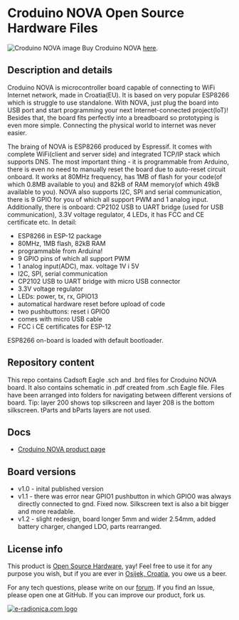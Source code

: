 # Croduino NOVA Open Source Hardware Files
![Croduino NOVA image](https://e-radionica.com/media/catalog/product/d/s/dsc_4844.jpg)
Buy Croduino NOVA [here](https://e-radionica.com/en/croduino-nova.html).

## Description and details
Croduino NOVA is microcontroller board capable of connecting to WiFi Internet network, made in Croatia(EU). It is based on very popular ESP8266 which is struggle to use standalone. With NOVA, just plug the board into USB port and start programming your next Internet-connected project(IoT)! Besides that, the board fits perfectly into a breadboard so prototyping is even more simple. Connecting the physical world to internet was never easier.

The braing of NOVA is ESP8266 produced by Espressif. It comes with complete WiFi(client and server side) and integrated TCP/IP stack which supports DNS. The most important thing - it is programmable from Arduino, there is even no need to manually reset the board due to auto-reset circuit onboard. It works at 80MHz frequency, has 1MB of flash for your code(of which 0.8MB available to you) and 82kB of RAM memory(of which 49kB available to you). NOVA also supports I2C, SPI and serial communication, there is 9 GPIO for you of which all support PWM and 1 analog input. Additionally, there is onboard: CP2102 USB to UART bridge (used for USB communication), 3.3V voltage regulator, 4 LEDs, it has FCC and CE certificate etc. In detail:

- ESP8266 in ESP-12 package
- 80MHz, 1MB flash, 82kB RAM
- programmable from Arduina!
- 9 GPIO pins of which all support PWM
- 1 analog input(ADC), max. voltage 1V i 5V
- I2C, SPI, serial communication
- CP2102 USB to UART bridge with micro USB connector
- 3.3V voltage regulator
- LEDs: power, tx, rx, GPIO13
- automatical hardware reset before upload of code
- two pushbuttons: reset i GPIO0
- comes with micro USB cable
- FCC i CE certificates for ESP-12

ESP8266 on-board is loaded with default bootloader.

## Repository content
This repo contains Cadsoft Eagle .sch and .brd files for Croduino NOVA board. It also contains schematic in .pdf created from .sch Eagle file. 
Files have been arranged into folders for navigating between different versions of board. 
Tip: layer 200 shows top silkscreen and layer 208 is the bottom silkscreen. tParts and bParts layers are not used.

## Docs
- [Croduino NOVA product page](https://e-radionica.com/en/croduino-nova.html)

## Board versions
- v1.0 - inital published version 
- v1.1 - there was error near GPIO1 pushbutton in which GPIO0 was always directly connected to gnd. Fixed now. Silkscreen text is also a bit bigger and more readable.
- v1.2 - slight redesign, board longer 5mm and wider 2.54mm, added battery charger, changed LDO, parts rearranged. 

## License info
This product is [Open Source Hardware](https://en.wikipedia.org/wiki/Open-source_hardware), yay! Feel free to use it for any purpose you wish, but if you are ever in [Osijek, Croatia](https://goo.gl/maps/tEC2jWnBXJQpk9RJ7), you owe us a beer.

For any tech questions, please write on our [forum](http://forum.e-radionica.com/en/). If you find an Issue, please open one at GitHub. If you can improve our product, fork us.

[![e-radionica.com logo](https://e-radionica.com/productdata/static-pics/email-logo.png)](https://e-radionica.com)
